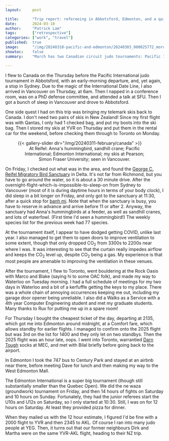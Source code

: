 ```yaml
---
layout:     post

title:      "Trip report: refereeing in Abbotsford, Edmonton, and a quick trip to Toronto/Waterloo"
date:       2024-03-10
author:     "Patrick Lam"
tags:       ["retrospective"]
categories: ["work", "travel"]
published:  true
image:      "/img/20240310-pacific-and-edmonton/20240303_000025772_morning_matches.webp"
showtoc:    false
summary:    "March has two Canadian circuit judo tournaments: Pacific International and Edmonton International. I also stopped by Waterloo for two days and took care of some business."

---
```


<style>
.post-heading h1  { color: yellow; text-shadow: 2px 2px 2px grey; }
.meta { color: yellow; }
</style>


I flew to Canada on the Thursday before the Pacific International judo
tournament in Abbotsford, with an early-morning departure, and, yet again, a stop
in Sydney.  Due to the magic of the International Date Line, I
also arrived in Vancouver on Thursday, at 6am.  Then I napped in a
conference room, was on a PhD defense committee, and attended a talk
at SFU.  Then I got a bunch of sleep in Vancouver and drove to
Abbotsford.

One side quest I had on this trip was bringing my telemark skis back
to Canada. I don't need two pairs of skis in New Zealand! Since my
first flight was with Qantas, I only had 1 checked bag, and put my
boots into the ski bag. Then I stored my skis at YVR on Thursday and
put them in the rental car for the weekend, before checking them
through to Toronto on Monday.

<figure>
{{< gallery-slider dir="/img/20240311-february/canada" >}}
<figcaption style="text-align:center">At Reifel: Anna's hummingbird, sandhill crane; Pacific International; Edmonton International; my skis at Pearson; Simon Fraser University; seen in Vancouver.</figcaption>
</figure>

On Friday, I checked out what was in the area, and found the [George
C. Reifel Migratory Bird
Sanctuary](https://www.reifelbirdsanctuary.com) in Delta. It's not far
from Richmond, but you have to go around the water, so it is about a
30 minute drive. After the
overnight-flight-which-is-impossible-to-sleep-on from Sydney to
Vancouver (most of it is during daytime hours in terms of your body
clock), I did sleep in a bit longer on Friday, and only got to the
sanctuary at 11:30, after a quick stop for [banh mi](https://www.facebook.com/stevestonharbourcafe/). Note that when the
sanctuary is busy, you have to reserve in advance and arrive before 11
or after 2. Anyway, the sanctuary had Anna's hummingbirds at a feeder, as well
as sandhill cranes, and lots of waterfowl. (First time I'd seen a hummingbird!)
The weekly species list for the previous week had 77 species.

At the tournament itself, I appear to have dodged getting COVID,
unlike last year.  I also managed to get them to open doors to
improve ventilation to some extent, though that only dropped
CO<sub>2</sub> from 3300s to 2200s near where I was. It was
interesting to see that the curtain really impedes airflow and keeps
the CO<sub>2</sub> level up, despite CO<sub>2</sub> being a gas. My experience
is that most people are amenable to improving the ventilation in these venues.

After the tournament, I flew to Toronto, went bouldering at the Rock
Oasis with Marco and Blake (saying hi to some OAC folk), and made my
way to Waterloo on Tuesday morning. I had a full schedule of meetings
for my two days in Waterloo and a bit of a kerfuffle getting the keys
to my place. There was a whole chain of annoying occurrences keeping
me out, including my garage door opener being unreliable. I also did a Walks as a Service
with a 4th year Computer Engineering student and met my graduate students. Many thanks to Rux for putting me up in a
spare room!

For Thursday I bought the cheapest ticket of the day, departing at 2135, which got me
into Edmonton around midnight, at a Comfort fare, which allows standby
for earlier flights. I managed to confirm onto the 2025 flight but was 3rd on the list for 1400 and
they only let on two standbys. Then the 2025 flight was an hour late, oops. I went into Toronto, warrantied
[Darn Tough](https://darntough.com/) socks at MEC, and met with Bilal briefly before going back to the airport.

In Edmonton I took the 747 bus to Century Park and stayed at an airbnb
near there, before meeting Dave for lunch and then making my way to
the West Edmonton Mall.

The Edmonton International is a super big tournament (though still
substantially smaller than the Quebec Open). We did the ne waza (groundwork)
tournament on Friday, and then 14 hours of fights on Saturday and 10
hours on Sunday. Fortunately, they had the junior referees start the
U10s and U12s on Saturday, so I only started at 10:30. Still, I was on
for 12 hours on Saturday. At least they provided pizza for dinner.

When they mailed us with the 12 hour estimate, I figured I'd be fine
with a 2000 flight to YVR and then 2345 to AKL. Of course I ran into
many judo people at YEG. Then, it turns out that our former neighbours
Dirk and Martha were on the same YVR-AKL flight, heading to their NZ
trip.
